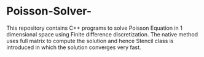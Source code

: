 # Poisson-Solver-
This repository contains C++ programs to solve Poisson Equation in 1 dimensional space using Finite difference discretization. The native method uses full matrix to compute the solution and hence Stencil class is introduced in which the solution converges very fast. 
